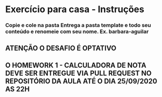 # Exercício para casa - Instruções

### Copie e cole na pasta Entrega a pasta template e todo seu conteúdo e renomeie com seu nome. Ex. barbara-aguilar

## ATENÇÃO O DESAFIO É OPTATIVO

## O HOMEWORK 1 - CALCULADORA DE NOTA DEVE SER ENTREGUE VIA PULL REQUEST NO REPOSITÓRIO DA AULA ATÉ O DIA 25/09/2020 AS 22H
